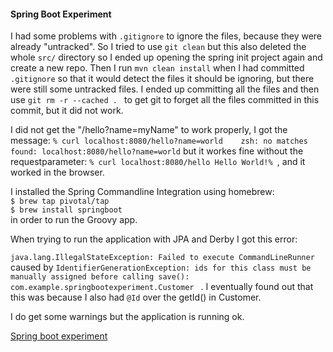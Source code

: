 #### Spring Boot Experiment   

I had some problems with `.gitignore` to ignore the files, because they were already "untracked". So I tried to use `git clean` but this 
also deleted the whole `src/` directory so I ended up opening the spring init project again and create a new repo. Then I 
run `mvn clean install` when I had committed `.gitignore` so that it would detect the files it should 
be ignoring, but there were still some untracked files. I ended up committing all the files and then use 
`git rm -r --cached . ` to get git to forget all the files committed in this commit, but it did not work. 

I did not get the "/hello?name=myName" to work properly, I got the message: `% curl localhost:8080/hello?name=world   
zsh: no matches found: localhost:8080/hello?name=world`
but it workes fine without the requestparameter: ` % curl localhost:8080/hello
  Hello World!%  `, and it worked in the browser.                                                                             


I installed the Spring Commandline Integration using homebrew:    
``$ brew tap pivotal/tap``   
``$ brew install springboot``   
in order to run the Groovy app. 


When trying to run the application with JPA and Derby I got this error: 

``java.lang.IllegalStateException: Failed to execute CommandLineRunner
`` caused by `IdentifierGenerationException: ids for this class must be manually assigned before calling save(): com.example.springbootexperiment.Customer
`   . I eventually found out that this was because I also had ``@Id`` over the getId() in Customer. 


I do get some warnings but the application is running ok.    

[Spring boot experiment](https://github.com/JennStro/spring-boot-experiment) 